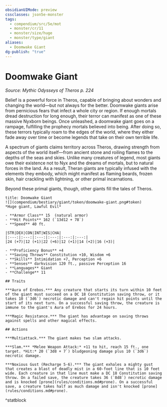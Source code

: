 ```yaml
---
obsidianUIMode: preview
cssclasses: json5e-monster
tags:
  - compendium/src/5e/mot
  - monster/cr/11
  - monster/size/huge
  - monster/type/giant
aliases:
  - Doomwake Giant
dg-publish: "true"
---
```

# Doomwake Giant
*Source: Mythic Odysseys of Theros p. 224*  

Belief is a powerful force in Theros, capable of bringing about wonders and changing the world—but not always for the better. Doomwake giants arise from pernicious fears that infect a whole city or region. If enough mortals dread destruction for long enough, their terror can manifest as one of these massive Nyxborn beings. Once unleashed, a doomwake giant goes on a rampage, fulfilling the prophecy mortals believed into being. After doing so, these terrors typically roam to the edges of the world, where they either fade away over time or become legends that take on their own terrible life.

A spectrum of giants claims territory across Theros, drawing strength from aspects of the world itself—from ancient stone and roiling flames to the depths of the seas and skies. Unlike many creatures of legend, most giants owe their existence not to Nyx and the dreams of mortals, but to natural forces in the land. As a result, Theran giants are typically infused with the elements they embody, which might manifest as flaming beards, frozen skin, hair crackling with lightning, or other primal incarnations.

Beyond these primal giants, though, other giants fill the tales of Theros.

```ad-statblock
title: Doomwake Giant
![](compendium/bestiary/giant/token/doomwake-giant.png#token)
*Huge giant, Lawful Evil*

- **Armor Class** 15  (natural armor)
- **Hit Points** 162 (`13d12 + 78`)
- **Speed** 40 ft.

|STR|DEX|CON|INT|WIS|CHA|
|:---:|:---:|:---:|:---:|:---:|:---:|
|24 (+7)|12 (+1)|22 (+6)|12 (+1)|14 (+2)|16 (+3)|

- **Proficiency Bonus** +4
- **Saving Throws** Constitution +10, Wisdom +6
- **Skills** Intimidation +7, Perception +6
- **Senses** darkvision 120 ft., passive Perception 16
- **Languages** Giant
- **Challenge** 11

## Traits

***Aura of Erebos.*** Any creature that starts its turn within 10 feet of the giant must succeed on a DC 18 Constitution saving throw, or it takes 10 (`3d6`) necrotic damage and can't regain hit points until the start of its next turn. On a successful saving throw, the creature is immune to the giant's Aura of Erebos for 24 hours.

***Magic Resistance.*** The giant has advantage on saving throws against spells and other magical effects.

## Actions

***Multiattack.*** The giant makes two slam attacks.

***Slam.*** *Melee Weapon Attack:* +11 to hit, reach 15 ft., one target. *Hit:* 20 (`3d8 + 7`) bludgeoning damage plus 10 (`3d6`) necrotic damage.

***Noxious Gust (Recharge 5-6).*** The giant exhales a mighty gust that creates a blast of deadly mist in a 60-foot line that is 10 feet wide. Each creature in that line must make a DC 18 Constitution saving throw. On a failed save, the creature takes 36 (`8d8`) necrotic damage and is knocked [prone](rules/conditions.md#prone). On a successful save, a creature takes half as much damage and isn't knocked [prone](rules/conditions.md#prone).
```
^statblock